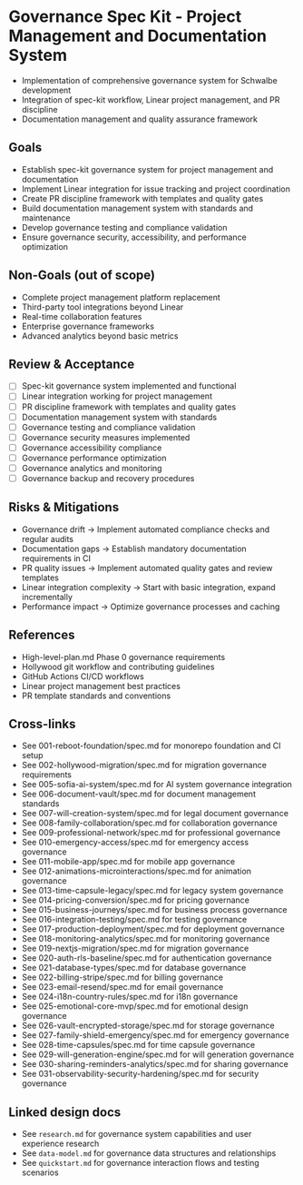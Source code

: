 # Governance Spec Kit - Project Management and Documentation System

- Implementation of comprehensive governance system for Schwalbe development
- Integration of spec-kit workflow, Linear project management, and PR discipline
- Documentation management and quality assurance framework

## Goals

- Establish spec-kit governance system for project management and documentation
- Implement Linear integration for issue tracking and project coordination
- Create PR discipline framework with templates and quality gates
- Build documentation management system with standards and maintenance
- Develop governance testing and compliance validation
- Ensure governance security, accessibility, and performance optimization

## Non-Goals (out of scope)

- Complete project management platform replacement
- Third-party tool integrations beyond Linear
- Real-time collaboration features
- Enterprise governance frameworks
- Advanced analytics beyond basic metrics

## Review & Acceptance

- [ ] Spec-kit governance system implemented and functional
- [ ] Linear integration working for project management
- [ ] PR discipline framework with templates and quality gates
- [ ] Documentation management system with standards
- [ ] Governance testing and compliance validation
- [ ] Governance security measures implemented
- [ ] Governance accessibility compliance
- [ ] Governance performance optimization
- [ ] Governance analytics and monitoring
- [ ] Governance backup and recovery procedures

## Risks & Mitigations

- Governance drift → Implement automated compliance checks and regular audits
- Documentation gaps → Establish mandatory documentation requirements in CI
- PR quality issues → Implement automated quality gates and review templates
- Linear integration complexity → Start with basic integration, expand incrementally
- Performance impact → Optimize governance processes and caching

## References

- High-level-plan.md Phase 0 governance requirements
- Hollywood git workflow and contributing guidelines
- GitHub Actions CI/CD workflows
- Linear project management best practices
- PR template standards and conventions

## Cross-links

- See 001-reboot-foundation/spec.md for monorepo foundation and CI setup
- See 002-hollywood-migration/spec.md for migration governance requirements
- See 005-sofia-ai-system/spec.md for AI system governance integration
- See 006-document-vault/spec.md for document management standards
- See 007-will-creation-system/spec.md for legal document governance
- See 008-family-collaboration/spec.md for collaboration governance
- See 009-professional-network/spec.md for professional governance
- See 010-emergency-access/spec.md for emergency access governance
- See 011-mobile-app/spec.md for mobile app governance
- See 012-animations-microinteractions/spec.md for animation governance
- See 013-time-capsule-legacy/spec.md for legacy system governance
- See 014-pricing-conversion/spec.md for pricing governance
- See 015-business-journeys/spec.md for business process governance
- See 016-integration-testing/spec.md for testing governance
- See 017-production-deployment/spec.md for deployment governance
- See 018-monitoring-analytics/spec.md for monitoring governance
- See 019-nextjs-migration/spec.md for migration governance
- See 020-auth-rls-baseline/spec.md for authentication governance
- See 021-database-types/spec.md for database governance
- See 022-billing-stripe/spec.md for billing governance
- See 023-email-resend/spec.md for email governance
- See 024-i18n-country-rules/spec.md for i18n governance
- See 025-emotional-core-mvp/spec.md for emotional design governance
- See 026-vault-encrypted-storage/spec.md for storage governance
- See 027-family-shield-emergency/spec.md for emergency governance
- See 028-time-capsules/spec.md for time capsule governance
- See 029-will-generation-engine/spec.md for will generation governance
- See 030-sharing-reminders-analytics/spec.md for sharing governance
- See 031-observability-security-hardening/spec.md for security governance

## Linked design docs

- See `research.md` for governance system capabilities and user experience research
- See `data-model.md` for governance data structures and relationships
- See `quickstart.md` for governance interaction flows and testing scenarios
